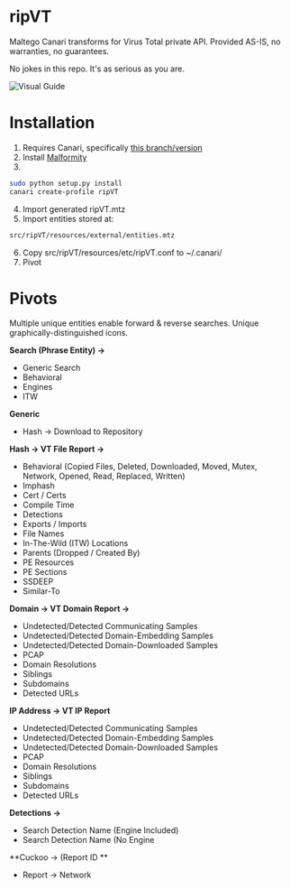 # ripVT

Maltego Canari transforms for Virus Total private API. Provided AS-IS, no warranties, no guarantees. 

No jokes in this repo. It's as serious as you are.

![Visual Guide](https://github.com/matonis/ripVT/blob/master/pivot.png)


# Installation

1. Requires Canari, specifically [this branch/version](https://github.com/allfro/canari/tree/c90ed9f0f0fb5075358d7a1a4c1080aac3d4e6bc)
2. Install [Malformity](https://github.com/digital4rensics/Malformity)
3.
```bash
sudo python setup.py install
canari create-profile ripVT
```
4. Import generated ripVT.mtz
5. Import entities stored at:
```bash
src/ripVT/resources/external/entities.mtz
```

6. Copy src/ripVT/resources/etc/ripVT.conf to ~/.canari/
7. Pivot

# Pivots
Multiple unique entities enable forward & reverse searches. Unique graphically-distinguished icons.

**Search (Phrase Entity) ->**

* Generic Search
* Behavioral
* Engines
* ITW

**Generic**
* Hash -> Download to Repository

**Hash -> VT File Report ->**

* Behavioral (Copied Files, Deleted, Downloaded, Moved, Mutex, Network, Opened, Read, Replaced, Written)
* Imphash
* Cert / Certs
* Compile Time
* Detections
* Exports / Imports
* File Names
* In-The-Wild (ITW) Locations
* Parents (Dropped / Created By)
* PE Resources
* PE Sections
* SSDEEP
* Similar-To

**Domain -> VT Domain Report ->**

* Undetected/Detected Communicating Samples
* Undetected/Detected Domain-Embedding Samples
* Undetected/Detected Domain-Downloaded Samples
* PCAP
* Domain Resolutions
* Siblings
* Subdomains
* Detected URLs

**IP Address -> VT IP Report**

* Undetected/Detected Communicating Samples
* Undetected/Detected Domain-Embedding Samples
* Undetected/Detected Domain-Downloaded Samples
* PCAP
* Domain Resolutions
* Siblings
* Subdomains
* Detected URLs

**Detections ->**

* Search Detection Name (Engine Included)
* Search Detection Name (No Engine

**Cuckoo -> (Report ID **

* Report -> Network
